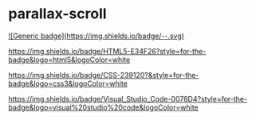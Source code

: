# parallax-scroll

[![Generic badge](https://img.shields.io/badge/<parallax>-<Click Here>-<COLOR>.svg)](https://shields.io/)



https://img.shields.io/badge/HTML5-E34F26?style=for-the-badge&logo=html5&logoColor=white

https://img.shields.io/badge/CSS-239120?&style=for-the-badge&logo=css3&logoColor=white


https://img.shields.io/badge/Visual_Studio_Code-0078D4?style=for-the-badge&logo=visual%20studio%20code&logoColor=white
